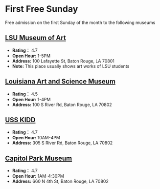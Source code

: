 # First Free Sunday 
Free admission on the first Sunday of the month to the following museums
## [LSU Museum of Art](https://www.lsumoa.org/)
* **Rating：** 4.7
* **Open Hour:** 1-5PM
* **Address:** 100 Lafayette St, Baton Rouge, LA 70801
* **Note:** This place usually shows art works of LSU students
## [Louisiana Art and Science Museum](https://www.lasm.org/)
* **Rating：** 4.5
* **Open Hour:** 1-4PM
* **Address:** 100 S River Rd, Baton Rouge, LA 70802
## [USS KIDD](https://www.usskidd.com/)
* **Rating：** 4.7
* **Open Hour:** 10AM-4PM
* **Address:** 305 S River Rd, Baton Rouge, LA 70802
## [Capitol Park Museum](https://www.louisianastatemuseum.org/museum/capitol-park-museum)
* **Rating：** 4.7
* **Open Hour:** 1AM-4:30PM
* **Address:** 660 N 4th St, Baton Rouge, LA 70802
